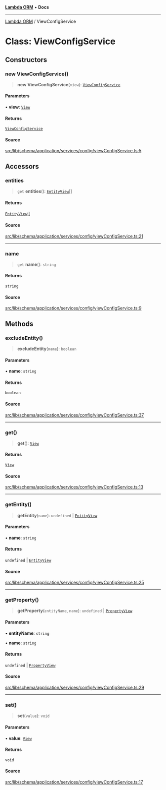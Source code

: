 [**Lambda ORM**](../README.md) • **Docs**

***

[Lambda ORM](../README.md) / ViewConfigService

# Class: ViewConfigService

## Constructors

### new ViewConfigService()

> **new ViewConfigService**(`view`): [`ViewConfigService`](ViewConfigService.md)

#### Parameters

• **view**: [`View`](../interfaces/View.md)

#### Returns

[`ViewConfigService`](ViewConfigService.md)

#### Source

[src/lib/schema/application/services/config/viewConfigService.ts:5](https://github.com/lambda-orm/lambdaorm-base/blob/7ab89b6bcd2fea05971e688ab15feca3a500d972/src/lib/schema/application/services/config/viewConfigService.ts#L5)

## Accessors

### entities

> `get` **entities**(): [`EntityView`](../interfaces/EntityView.md)[]

#### Returns

[`EntityView`](../interfaces/EntityView.md)[]

#### Source

[src/lib/schema/application/services/config/viewConfigService.ts:21](https://github.com/lambda-orm/lambdaorm-base/blob/7ab89b6bcd2fea05971e688ab15feca3a500d972/src/lib/schema/application/services/config/viewConfigService.ts#L21)

***

### name

> `get` **name**(): `string`

#### Returns

`string`

#### Source

[src/lib/schema/application/services/config/viewConfigService.ts:9](https://github.com/lambda-orm/lambdaorm-base/blob/7ab89b6bcd2fea05971e688ab15feca3a500d972/src/lib/schema/application/services/config/viewConfigService.ts#L9)

## Methods

### excludeEntity()

> **excludeEntity**(`name`): `boolean`

#### Parameters

• **name**: `string`

#### Returns

`boolean`

#### Source

[src/lib/schema/application/services/config/viewConfigService.ts:37](https://github.com/lambda-orm/lambdaorm-base/blob/7ab89b6bcd2fea05971e688ab15feca3a500d972/src/lib/schema/application/services/config/viewConfigService.ts#L37)

***

### get()

> **get**(): [`View`](../interfaces/View.md)

#### Returns

[`View`](../interfaces/View.md)

#### Source

[src/lib/schema/application/services/config/viewConfigService.ts:13](https://github.com/lambda-orm/lambdaorm-base/blob/7ab89b6bcd2fea05971e688ab15feca3a500d972/src/lib/schema/application/services/config/viewConfigService.ts#L13)

***

### getEntity()

> **getEntity**(`name`): `undefined` \| [`EntityView`](../interfaces/EntityView.md)

#### Parameters

• **name**: `string`

#### Returns

`undefined` \| [`EntityView`](../interfaces/EntityView.md)

#### Source

[src/lib/schema/application/services/config/viewConfigService.ts:25](https://github.com/lambda-orm/lambdaorm-base/blob/7ab89b6bcd2fea05971e688ab15feca3a500d972/src/lib/schema/application/services/config/viewConfigService.ts#L25)

***

### getProperty()

> **getProperty**(`entityName`, `name`): `undefined` \| [`PropertyView`](../interfaces/PropertyView.md)

#### Parameters

• **entityName**: `string`

• **name**: `string`

#### Returns

`undefined` \| [`PropertyView`](../interfaces/PropertyView.md)

#### Source

[src/lib/schema/application/services/config/viewConfigService.ts:29](https://github.com/lambda-orm/lambdaorm-base/blob/7ab89b6bcd2fea05971e688ab15feca3a500d972/src/lib/schema/application/services/config/viewConfigService.ts#L29)

***

### set()

> **set**(`value`): `void`

#### Parameters

• **value**: [`View`](../interfaces/View.md)

#### Returns

`void`

#### Source

[src/lib/schema/application/services/config/viewConfigService.ts:17](https://github.com/lambda-orm/lambdaorm-base/blob/7ab89b6bcd2fea05971e688ab15feca3a500d972/src/lib/schema/application/services/config/viewConfigService.ts#L17)
